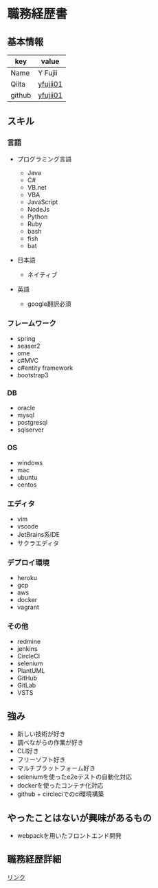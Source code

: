# 職務経歴書

## 基本情報

|key|value|
|---|-----|
|Name|Y Fujii|
|Qiita|[yfujii01](http://qiita.com/yfujii01)|
|github|[yfujii01](http://github.com/yfujii01)|

## スキル

### 言語

- プログラミング言語
  - Java
  - C#
  - VB.net
  - VBA
  - JavaScript
  - NodeJs
  - Python
  - Ruby
  - bash
  - fish
  - bat
  
- 日本語
  - ネイティブ
- 英語
  - google翻訳必須

### フレームワーク

- spring
- seaser2
- ome
- c#MVC
- c#entity framework
- bootstrap3

### DB

- oracle
- mysql
- postgresql
- sqlserver

### OS

- windows
- mac
- ubuntu
- centos

### エディタ

- vim
- vscode
- JetBrains系IDE
- サクラエディタ

### デプロイ環境

- heroku
- gcp
- aws
- docker
- vagrant

### その他

- redmine
- jenkins
- CircleCI
- selenium
- PlantUML
- GitHub
- GitLab
- VSTS

## 強み

- 新しい技術が好き
- 調べながらの作業が好き
- CLI好き
- フリーソフト好き
- マルチプラットフォーム好き
- seleniumを使ったe2eテストの自動化対応
- dockerを使ったコンテナ化対応
- github + circleciでのci環境構築

## やったことはないが興味があるもの

- webpackを用いたフロントエンド開発

## 職務経歴詳細

[リンク](https://docs.google.com/spreadsheets/d/e/2PACX-1vRdXshXcPES9dMRkoB7MIIVeQYzwsL_CMJg_y0mJvByEPpm7pInyULCudaiBrlPmowhn1g_i_mTPt2O/pubhtml)
